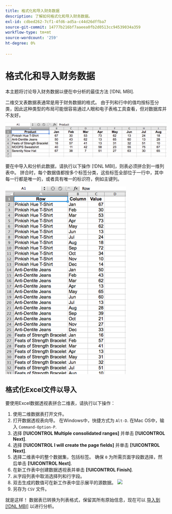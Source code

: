 ```yaml
---
title: 格式化和导入财务数据
description: 了解如何格式化和导入财务数据。
exl-id: cdbed262-7cf1-4fd6-ad5a-c44d26dffba7
source-git-commit: 14777b216bf7aaeea0fb2d0513cc94539034a359
workflow-type: tm+mt
source-wordcount: '259'
ht-degree: 0%

---
```


# 格式化和导入财务数据

本主题将讨论导入财务数据以便在中分析的最佳方法 [!DNL MBI].

二维交叉表数据表通常是用于财务数据的格式。 由于列和行中的值均按标签分类，因此这种类型的布局可能很容易通过人眼和电子表格工具查看，但对数据库并不友好。

![](../../mbi/assets/crosstab.png)

要在中导入和分析此数据，请执行以下操作 [!DNL MBI]，则表必须拼合到一维列表中。 拼合时，每个数据值都按多个标签分类，这些标签全部位于一行中，其中每一行都是唯一的，或者具有唯一的标识符，例如主键列。

![](../../mbi/assets/flattened.png)

## 格式化Excel文件以导入

要使用Excel数据透视表拼合二维表，请执行以下操作：

1. 使用二维数据表打开文件。
1. 打开数据透视表向导。 在Windows中，快捷方式为 `Alt-D`. 在Mac OS中，输入 `Command-Option-P`.
1. 选择 **[!UICONTROL Multiple consolidated ranges]** 并单击 **[!UICONTROL Next]**.
1. 选择 **[!UICONTROL I will create the page fields]** 并单击 **[!UICONTROL Next]**.
1. 选择二维表中的整个数据集，包括标签。 确保 `0` 为所需页面字段数选择，然后单击 **[!UICONTROL Next]**.
1. 在新工作表中创建数据透视表并单击 **[!UICONTROL Finish]**.
1. 从字段列表中取消选择列和行字段。
1. 双击生成的数值可在新工作表中显示展平的源数据。
   ![](../../mbi/assets/pivot-table-double-click.png)
1. 另存为 `CSV` 文件。

就是这样！ 数据表已转换为列表格式，保留其所有原始信息，现在可以 [导入到 [!DNL MBI]](../data-analyst/importing-data/connecting-data/using-file-uploader.md) 以进行分析。
